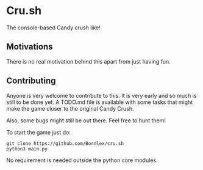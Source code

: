 # Cru.sh

The console-based Candy crush like!

## Motivations

There is no real motivation behind this apart from just having fun.

## Contributing

Anyone is very welcome to contribute to this. It is very early and so much is still to be done yet. A TODO.md file
is available with some tasks that might make the game closer to the original Candy Crush.

Also, some bugs might still be out there. Feel free to hunt them!

To start the game just do:
```shell
git clone https://github.com/Bornlex/cru.sh
python3 main.py
```

No requirement is needed outside the python core modules.
